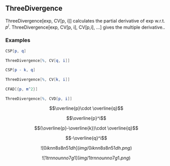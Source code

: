 ##  ThreeDivergence 

ThreeDivergence[exp, CV[p, i]]  calculates the partial derivative of exp w.r.t. $p^i$. ThreeDivergence[exp, CV[p, i], CV[p,i], ...] gives the multiple derivative..

###  Examples 

```mathematica
CSP[p, q] 
 
ThreeDivergence[%, CV[q, i]] 
 
CSP[p - k, q] 
 
ThreeDivergence[%, CV[k, i]] 
 
CFAD[{p, m^2}] 
 
ThreeDivergence[%, CVD[p, i]]
```

$$\overline{p}\cdot \overline{q}$$

$$\overline{p}^i$$

$$(\overline{p}-\overline{k})\cdot \overline{q}$$

$$-\overline{q}^i$$

$$![0iknn8s8n51dh](img/0iknn8s8n51dh.png)$$

$$![1trnnounno7g1](img/1trnnounno7g1.png)$$